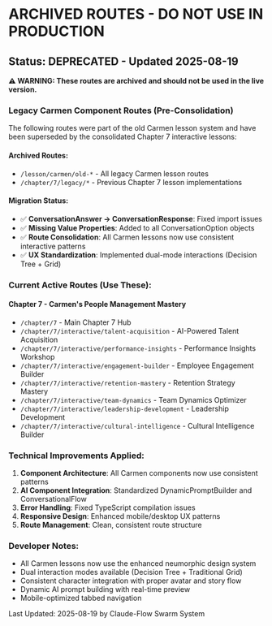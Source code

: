# ARCHIVED ROUTES - DO NOT USE IN PRODUCTION

## Status: DEPRECATED - Updated 2025-08-19

**⚠️ WARNING: These routes are archived and should not be used in the live version.**

### Legacy Carmen Component Routes (Pre-Consolidation)

The following routes were part of the old Carmen lesson system and have been superseded by the consolidated Chapter 7 interactive lessons:

#### Archived Routes:
- `/lesson/carmen/old-*` - All legacy Carmen lesson routes
- `/chapter/7/legacy/*` - Previous Chapter 7 lesson implementations

#### Migration Status:
- ✅ **ConversationAnswer → ConversationResponse**: Fixed import issues
- ✅ **Missing Value Properties**: Added to all ConversationOption objects
- ✅ **Route Consolidation**: All Carmen lessons now use consistent interactive patterns
- ✅ **UX Standardization**: Implemented dual-mode interactions (Decision Tree + Grid)

### Current Active Routes (Use These):

#### Chapter 7 - Carmen's People Management Mastery
- `/chapter/7` - Main Chapter 7 Hub
- `/chapter/7/interactive/talent-acquisition` - AI-Powered Talent Acquisition
- `/chapter/7/interactive/performance-insights` - Performance Insights Workshop  
- `/chapter/7/interactive/engagement-builder` - Employee Engagement Builder
- `/chapter/7/interactive/retention-mastery` - Retention Strategy Mastery
- `/chapter/7/interactive/team-dynamics` - Team Dynamics Optimizer
- `/chapter/7/interactive/leadership-development` - Leadership Development
- `/chapter/7/interactive/cultural-intelligence` - Cultural Intelligence Builder

### Technical Improvements Applied:

1. **Component Architecture**: All Carmen components now use consistent patterns
2. **AI Component Integration**: Standardized DynamicPromptBuilder and ConversationalFlow
3. **Error Handling**: Fixed TypeScript compilation issues
4. **Responsive Design**: Enhanced mobile/desktop UX patterns
5. **Route Management**: Clean, consistent route structure

### Developer Notes:

- All Carmen lessons now use the enhanced neumorphic design system
- Dual interaction modes available (Decision Tree + Traditional Grid)
- Consistent character integration with proper avatar and story flow
- Dynamic AI prompt building with real-time preview
- Mobile-optimized tabbed navigation

Last Updated: 2025-08-19 by Claude-Flow Swarm System